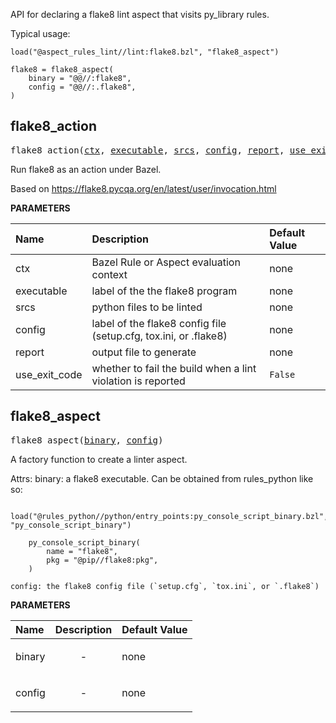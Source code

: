 <!-- Generated with Stardoc: http://skydoc.bazel.build -->

API for declaring a flake8 lint aspect that visits py_library rules.

Typical usage:

```
load("@aspect_rules_lint//lint:flake8.bzl", "flake8_aspect")

flake8 = flake8_aspect(
    binary = "@@//:flake8",
    config = "@@//:.flake8",
)
```


<a id="flake8_action"></a>

## flake8_action

<pre>
flake8_action(<a href="#flake8_action-ctx">ctx</a>, <a href="#flake8_action-executable">executable</a>, <a href="#flake8_action-srcs">srcs</a>, <a href="#flake8_action-config">config</a>, <a href="#flake8_action-report">report</a>, <a href="#flake8_action-use_exit_code">use_exit_code</a>)
</pre>

Run flake8 as an action under Bazel.

Based on https://flake8.pycqa.org/en/latest/user/invocation.html


**PARAMETERS**


| Name  | Description | Default Value |
| :------------- | :------------- | :------------- |
| <a id="flake8_action-ctx"></a>ctx |  Bazel Rule or Aspect evaluation context   |  none |
| <a id="flake8_action-executable"></a>executable |  label of the the flake8 program   |  none |
| <a id="flake8_action-srcs"></a>srcs |  python files to be linted   |  none |
| <a id="flake8_action-config"></a>config |  label of the flake8 config file (setup.cfg, tox.ini, or .flake8)   |  none |
| <a id="flake8_action-report"></a>report |  output file to generate   |  none |
| <a id="flake8_action-use_exit_code"></a>use_exit_code |  whether to fail the build when a lint violation is reported   |  <code>False</code> |


<a id="flake8_aspect"></a>

## flake8_aspect

<pre>
flake8_aspect(<a href="#flake8_aspect-binary">binary</a>, <a href="#flake8_aspect-config">config</a>)
</pre>

A factory function to create a linter aspect.

Attrs:
    binary: a flake8 executable. Can be obtained from rules_python like so:

        load("@rules_python//python/entry_points:py_console_script_binary.bzl", "py_console_script_binary")

        py_console_script_binary(
            name = "flake8",
            pkg = "@pip//flake8:pkg",
        )

    config: the flake8 config file (`setup.cfg`, `tox.ini`, or `.flake8`)

**PARAMETERS**


| Name  | Description | Default Value |
| :------------- | :------------- | :------------- |
| <a id="flake8_aspect-binary"></a>binary |  <p align="center"> - </p>   |  none |
| <a id="flake8_aspect-config"></a>config |  <p align="center"> - </p>   |  none |


